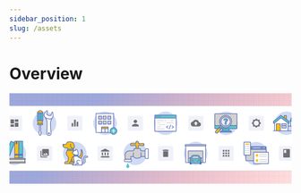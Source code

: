 ```yaml
---
sidebar_position: 1
slug: /assets
---
```


# Overview

<ComponentVisual>

![](./images/assets.png)

</ComponentVisual>
